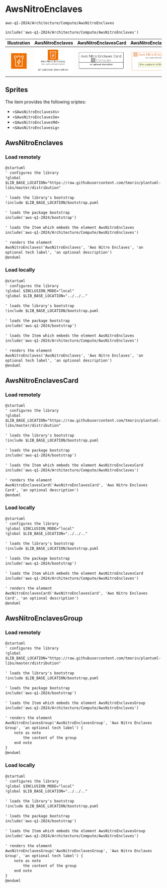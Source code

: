 # AwsNitroEnclaves


```text
aws-q1-2024/Architecture/Compute/AwsNitroEnclaves
```

```text
include('aws-q1-2024/Architecture/Compute/AwsNitroEnclaves')
```



| Illustration | AwsNitroEnclaves | AwsNitroEnclavesCard | AwsNitroEnclavesGroup |
| :---: | :---: | :---: | :---: |
| ![illustration for Illustration](../../../aws-q1-2024/Architecture/Compute/AwsNitroEnclaves.png) | ![illustration for AwsNitroEnclaves](../../../aws-q1-2024/Architecture/Compute/AwsNitroEnclaves.Local.png) | ![illustration for AwsNitroEnclavesCard](../../../aws-q1-2024/Architecture/Compute/AwsNitroEnclavesCard.Local.png) | ![illustration for AwsNitroEnclavesGroup](../../../aws-q1-2024/Architecture/Compute/AwsNitroEnclavesGroup.Local.png) |



## Sprites
The item provides the following sriptes:

- `<$AwsNitroEnclavesXs>`
- `<$AwsNitroEnclavesSm>`
- `<$AwsNitroEnclavesMd>`
- `<$AwsNitroEnclavesLg>`





## AwsNitroEnclaves

### Load remotely
```plantuml
@startuml
' configures the library
!global $LIB_BASE_LOCATION="https://raw.githubusercontent.com/tmorin/plantuml-libs/master/distribution"

' loads the library's bootstrap
!include $LIB_BASE_LOCATION/bootstrap.puml

' loads the package bootstrap
include('aws-q1-2024/bootstrap')

' loads the Item which embeds the element AwsNitroEnclaves
include('aws-q1-2024/Architecture/Compute/AwsNitroEnclaves')

' renders the element
AwsNitroEnclaves('AwsNitroEnclaves', 'Aws Nitro Enclaves', 'an optional tech label', 'an optional description')
@enduml
```

### Load locally
```plantuml
@startuml
' configures the library
!global $INCLUSION_MODE="local"
!global $LIB_BASE_LOCATION="../../.."

' loads the library's bootstrap
!include $LIB_BASE_LOCATION/bootstrap.puml

' loads the package bootstrap
include('aws-q1-2024/bootstrap')

' loads the Item which embeds the element AwsNitroEnclaves
include('aws-q1-2024/Architecture/Compute/AwsNitroEnclaves')

' renders the element
AwsNitroEnclaves('AwsNitroEnclaves', 'Aws Nitro Enclaves', 'an optional tech label', 'an optional description')
@enduml
```

## AwsNitroEnclavesCard

### Load remotely
```plantuml
@startuml
' configures the library
!global $LIB_BASE_LOCATION="https://raw.githubusercontent.com/tmorin/plantuml-libs/master/distribution"

' loads the library's bootstrap
!include $LIB_BASE_LOCATION/bootstrap.puml

' loads the package bootstrap
include('aws-q1-2024/bootstrap')

' loads the Item which embeds the element AwsNitroEnclavesCard
include('aws-q1-2024/Architecture/Compute/AwsNitroEnclaves')

' renders the element
AwsNitroEnclavesCard('AwsNitroEnclavesCard', 'Aws Nitro Enclaves Card', 'an optional description')
@enduml
```

### Load locally
```plantuml
@startuml
' configures the library
!global $INCLUSION_MODE="local"
!global $LIB_BASE_LOCATION="../../.."

' loads the library's bootstrap
!include $LIB_BASE_LOCATION/bootstrap.puml

' loads the package bootstrap
include('aws-q1-2024/bootstrap')

' loads the Item which embeds the element AwsNitroEnclavesCard
include('aws-q1-2024/Architecture/Compute/AwsNitroEnclaves')

' renders the element
AwsNitroEnclavesCard('AwsNitroEnclavesCard', 'Aws Nitro Enclaves Card', 'an optional description')
@enduml
```

## AwsNitroEnclavesGroup

### Load remotely
```plantuml
@startuml
' configures the library
!global $LIB_BASE_LOCATION="https://raw.githubusercontent.com/tmorin/plantuml-libs/master/distribution"

' loads the library's bootstrap
!include $LIB_BASE_LOCATION/bootstrap.puml

' loads the package bootstrap
include('aws-q1-2024/bootstrap')

' loads the Item which embeds the element AwsNitroEnclavesGroup
include('aws-q1-2024/Architecture/Compute/AwsNitroEnclaves')

' renders the element
AwsNitroEnclavesGroup('AwsNitroEnclavesGroup', 'Aws Nitro Enclaves Group', 'an optional tech label') {
    note as note
        the content of the group
    end note
}
@enduml
```

### Load locally
```plantuml
@startuml
' configures the library
!global $INCLUSION_MODE="local"
!global $LIB_BASE_LOCATION="../../.."

' loads the library's bootstrap
!include $LIB_BASE_LOCATION/bootstrap.puml

' loads the package bootstrap
include('aws-q1-2024/bootstrap')

' loads the Item which embeds the element AwsNitroEnclavesGroup
include('aws-q1-2024/Architecture/Compute/AwsNitroEnclaves')

' renders the element
AwsNitroEnclavesGroup('AwsNitroEnclavesGroup', 'Aws Nitro Enclaves Group', 'an optional tech label') {
    note as note
        the content of the group
    end note
}
@enduml
```

